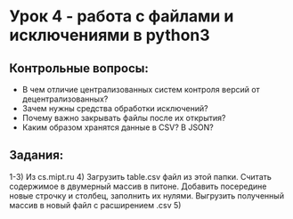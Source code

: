 # Урок 4 - работа с файлами и исключениями в python3
## Контрольные вопросы:
- В чем отличие централизованных систем контроля версий от децентрализованных?
- Зачем нужны средства обработки исключений?
- Почему важно закрывать файлы после их открытия?
- Каким образом хранятся данные в CSV? В JSON?

## Задания:
1-3) Из cs.mipt.ru
4) Загрузить table.csv файл из этой папки. Считать содержимое в двумерный массив в питоне. Добавить посередине новые строчку и столбец, заполнить их нулями. Выгрузить полученный массив в новый файл с расширением .csv
5) 
